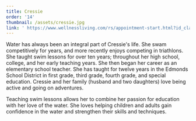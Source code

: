 ```yaml
---
title: Cressie
order: '14'
thumbnail: /assets/cressie.jpg
link: ' https://www.wellnessliving.com/rs/appointment-start.html?id_class_tab=3&id_mode=1&k_business=248418&k_class_tab=24075&k_service=132462'
---
```

Water has always been an integral part of Cressie's life.  She swam competitively for years, and more recently enjoys competing in triathlons.  She taught swim lessons for over ten years; throughout her high school, college, and her early teaching years.  She then began her career as an elementary school teacher.  She has taught for twelve years in the Edmonds School District in first grade, third grade, fourth grade, and special education. Cressie and her family (husband and two daughters) love being active and going on adventures. 

Teaching swim lessons allows her to combine her passion for education with her love of the water. She loves helping children and adults gain confidence in the water and strengthen their skills and techniques.   
